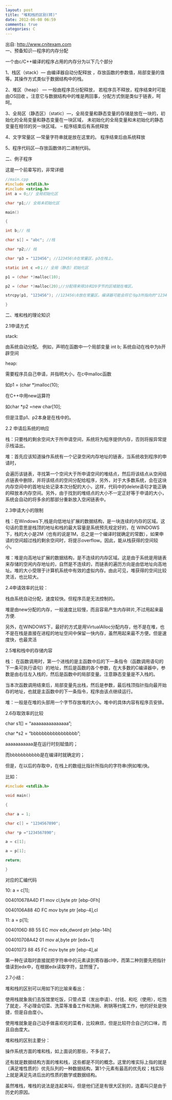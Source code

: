 ```yaml
---
layout: post
title: "堆和栈的区别(转)"
date: 2012-06-08 06:59
comments: true
categories: C
---
```

出自: http://www.cnitexam.com   
一、预备知识—程序的内存分配

一个由c/C++编译的程序占用的内存分为以下几个部分

1、栈区（stack）— 由编译器自动分配释放 ，存放函数的参数值，局部变量的值等。其操作方式类似于数据结构中的栈。

2、堆区（heap） — 一般由程序员分配释放， 若程序员不释放，程序结束时可能由OS回收 。注意它与数据结构中的堆是两回事，分配方式倒是类似于链表，呵呵。

3、全局区（静态区）（static）—，全局变量和静态变量的存储是放在一块的，初始化的全局变量和静态变量在一块区域， 未初始化的全局变量和未初始化的静态变量在相邻的另一块区域。 – 程序结束后有系统释放

4、文字常量区 —常量字符串就是放在这里的。 程序结束后由系统释放

5、程序代码区—存放函数体的二进制代码。
<!--more-->

二、例子程序

这是一个前辈写的，非常详细

``` c
//main.cpp
#include <stdlib.h>
#include <string.h>
int a = 0;// 全局初始化区

char *p1;// 全局未初始化区

main()

{

int b;// 栈

char s[] = "abc"; //栈

char *p2;// 栈

char *p3 = "123456"; //123456\0在常量区，p3在栈上。

static int c =0；// 全局（静态）初始化区

p1 = (char *)malloc(10);

p2 = (char *)malloc(20);//分配得来得10和20字节的区域就在堆区。

strcpy(p1, "123456"); //123456\0放在常量区，编译器可能会将它与p3所指向的"123456"优化成一个地方。

}
```
二、堆和栈的理论知识

2.1申请方式

stack:

由系统自动分配。 例如，声明在函数中一个局部变量 int b; 系统自动在栈中为b开辟空间

heap:

需要程序员自己申请，并指明大小，在c中malloc函数

如p1 = (char *)malloc(10);

在C++中用new运算符

如char *p2 =new char[10];

但是注意p1、p2本身是在栈中的。

2.2 申请后系统的响应

栈：只要栈的剩余空间大于所申请空间，系统将为程序提供内存，否则将报异常提示栈溢出。

堆：首先应该知道操作系统有一个记录空闲内存地址的链表，当系统收到程序的申请时，

会遍历该链表，寻找第一个空间大于所申请空间的堆结点，然后将该结点从空闲结点链表中删除，并将该结点的空间分配给程序，另外，对于大多数系统，会在这块内存空间中的首地址处记录本次分配的大小，这样，代码中的delete语句才能正确的释放本内存空间。另外，由于找到的堆结点的大小不一定正好等于申请的大小，系统会自动的将多余的那部分重新放入空闲链表中。

2.3申请大小的限制

栈：在Windows下,栈是向低地址扩展的数据结构，是一块连续的内存的区域。这句话的意思是栈顶的地址和栈的最大容量是系统预先规定好的，在 WINDOWS下，栈的大小是2M（也有的说是1M，总之是一个编译时就确定的常数），如果申请的空间超过栈的剩余空间时，将提示overflow。因此，能从栈获得的空间较小。

堆：堆是向高地址扩展的数据结构，是不连续的内存区域。这是由于系统是用链表来存储的空闲内存地址的，自然是不连续的，而链表的遍历方向是由低地址向高地址。堆的大小受限于计算机系统中有效的虚拟内存。由此可见，堆获得的空间比较灵活，也比较大。

2.4申请效率的比较：

栈由系统自动分配，速度较快。但程序员是无法控制的。

堆是由new分配的内存，一般速度比较慢，而且容易产生内存碎片,不过用起来最方便.

另外，在WINDOWS下，最好的方式是用VirtualAlloc分配内存，他不是在堆，也不是在栈是直接在进程的地址空间中保留一快内存，虽然用起来最不方便。但是速度快，也最灵活

2.5堆和栈中的存储内容

栈： 在函数调用时，第一个进栈的是主函数中后的下一条指令（函数调用语句的下一条可执行语句）的地址，然后是函数的各个参数，在大多数的C编译器中，参数是由右往左入栈的，然后是函数中的局部变量。注意静态变量是不入栈的。

当本次函数调用结束后，局部变量先出栈，然后是参数，最后栈顶指针指向最开始存的地址，也就是主函数中的下一条指令，程序由该点继续运行。

堆：一般是在堆的头部用一个字节存放堆的大小。堆中的具体内容有程序员安排。

2.6存取效率的比较

char s1[] = “aaaaaaaaaaaaaaa”;

char *s2 = “bbbbbbbbbbbbbbbbb”;

aaaaaaaaaaa是在运行时刻赋值的；

而bbbbbbbbbbb是在编译时就确定的；

但是，在以后的存取中，在栈上的数组比指针所指向的字符串(例如堆)快。

比如：
``` c
#include <stdlib.h>

void main()

{

char a = 1;

char c[] = "1234567890";

char *p ="1234567890";

a = c[1];

a = p[1];

return;

}
```
对应的汇编代码

10: a = c[1];

004010678A4D F1 mov cl,byte ptr [ebp-0Fh]

0040106A88 4D FC mov byte ptr [ebp-4],cl

11: a = p[1];

0040106D 8B 55 EC mov edx,dword ptr [ebp-14h]

004010708A42 01 mov al,byte ptr [edx+1]

00401073 88 45 FC mov byte ptr [ebp-4],al

第一种在读取时直接就把字符串中的元素读到寄存器cl中，而第二种则要先把指针值读到edx中，在根据edx读取字符，显然慢了。

2.7小结：

堆和栈的区别可以用如下的比喻来看出：

使用栈就象我们去饭馆里吃饭，只管点菜（发出申请）、付钱、和吃（使用），吃饱了就走，不必理会切菜、洗菜等准备工作和洗碗、刷锅等扫尾工作，他的好处是快捷，但是自由度小。

使用堆就象是自己动手做喜欢吃的菜肴，比较麻烦，但是比较符合自己的口味，而且自由度大。

堆和栈的区别主要分：

操作系统方面的堆和栈，如上面说的那些，不多说了。

还有就是数据结构方面的堆和栈，这些都是不同的概念。这里的堆实际上指的就是（满足堆性质的）优先队列的一种数据结构，第1个元素有最高的优先权；栈实际上就是满足先进后出的性质的数学或数据结构。

虽然堆栈，堆栈的说法是连起来叫，但是他们还是有很大区别的，连着叫只是由于历史的原因。